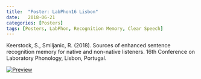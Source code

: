```yaml
---
title:  "Poster: LabPhon16 Lisbon"
date:   2018-06-21
categories: [Posters]
tags: [Posters, LabPhon, Recognition Memory, Clear Speech]
---
```


Keerstock, S., Smiljanic, R. (2018). Sources of enhanced sentence recognition memory for native and non-native listeners. 16th Conference on Laboratory Phonology, Lisbon, Portugal. 

<a href="https://skrstck.github.io/files/labphon16_poster.pdf"> <img alt="Preview" src="https://skrstck.github.io/files/LabPhon16-thumb.png" style="width:50% height:50%;"> 
</a>

